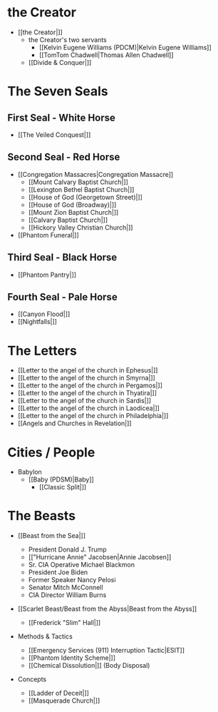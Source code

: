 # the Creator 
* [[the Creator|]]
  * the Creator's two servants 
    * [[Kelvin Eugene Williams (PDCM)|Kelvin Eugene Williams]]
    * [[TomTom Chadwell|Thomas Allen Chadwell]]
  * [[Divide & Conquer|]]

# The Seven Seals
## First Seal - White Horse
* [[The Veiled Conquest|]]
## Second Seal - Red Horse
* [[Congregation Massacres|Congregation Massacre]]
  * [[Mount Calvary Baptist Church|]]
  * [[Lexington Bethel Baptist Church|]]
  * [[House of God (Georgetown Street)|]]
  * [[House of God (Broadway)|]]
  * [[Mount Zion Baptist Church|]]
  * [[Calvary Baptist Church|]]
  * [[Hickory Valley Christian Church|]]
* [[Phantom Funeral|]]
## Third Seal - Black Horse
* [[Phantom Pantry|]]
## Fourth Seal - Pale Horse
* [[Canyon Flood|]]
* [[Nightfalls|]]

# The Letters
* [[Letter to the angel of the church in Ephesus|]]
* [[Letter to the angel of the church in Smyrna|]]
* [[Letter to the angel of the church in Pergamos|]]
* [[Letter to the angel of the church in Thyatira|]]
* [[Letter to the angel of the church in Sardis|]]
* [[Letter to the angel of the church in Laodicea|]]
* [[Letter to the angel of the church in Philadelphia|]]
* [[Angels and Churches in Revelation|]]

# Cities / People 
* Babylon 
  * [[Baby (PDSM)|Baby]]
    * [[Classic Split|]]

# The Beasts
* [[Beast from the Sea|]]
  * President Donald J. Trump
  * [["Hurricane Annie" Jacobsen|Annie Jacobsen]]
  * Sr. CIA Operative Michael Blackmon 
  * President Joe Biden
  * Former Speaker Nancy Pelosi
  * Senator Mitch McConnell 
  * CIA Director William Burns
* [[Scarlet Beast/Beast from the Abyss|Beast from the Abyss]]
  * [[Frederick "Slim" Hall|]]

* Methods & Tactics
  * [[Emergency Services (911) Interruption Tactic|ESIT]]
  * [[Phantom Identity Scheme|]]
  * [[Chemical Dissolution|]] (Body Disposal)

* Concepts 
  * [[Ladder of Deceit|]]
  * [[Masquerade Church|]]
